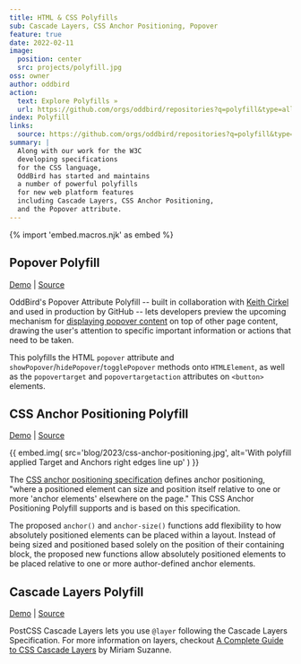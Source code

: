 ```yaml
---
title: HTML & CSS Polyfills
sub: Cascade Layers, CSS Anchor Positioning, Popover
feature: true
date: 2022-02-11
image:
  position: center
  src: projects/polyfill.jpg
oss: owner
author: oddbird
action:
  text: Explore Polyfills »
  url: https://github.com/orgs/oddbird/repositories?q=polyfill&type=all&language=&sort=
index: Polyfill
links:
  source: https://github.com/orgs/oddbird/repositories?q=polyfill&type=all&language=&sort=
summary: |
  Along with our work for the W3C
  developing specifications
  for the CSS language,
  OddBird has started and maintains
  a number of powerful polyfills
  for new web platform features
  including Cascade Layers, CSS Anchor Positioning,
  and the Popover attribute.
---
```


{% import 'embed.macros.njk' as embed %}

## Popover Polyfill

[Demo](https://popover-polyfill.netlify.app/) |
[Source](https://github.com/oddbird/popover-polyfill)

OddBird's Popover Attribute Polyfill --
built in collaboration with [Keith Cirkel](https://github.com/keithamus)
and used in production by GitHub --
lets developers preview the upcoming mechanism
for [displaying popover content](https://open-ui.org/components/popover.research.explainer/)
on top of other page content,
drawing the user's attention
to specific important information
or actions that need to be taken.

This polyfills the HTML `popover` attribute
and `showPopover`/`hidePopover`/`togglePopover` methods
onto `HTMLElement`, as well as the `popovertarget`
and `popovertargetaction` attributes on `<button>` elements.

## CSS Anchor Positioning Polyfill

[Demo](https://anchor-polyfill.netlify.app/) |
[Source](https://github.com/oddbird/css-anchor-positioning)

{{ embed.img(
  src='blog/2023/css-anchor-positioning.jpg',
  alt='With polyfill applied Target and Anchors right edges line up'
) }}

The [CSS anchor positioning specification](https://www.w3.org/TR/css-anchor-position-1/)
defines anchor positioning,
"where a positioned element can size and position itself
relative to one or more 'anchor elements'
elsewhere on the page."
This CSS Anchor Positioning Polyfill
supports and is based on this specification.

The proposed `anchor()` and `anchor-size()` functions
add flexibility to how absolutely positioned elements
can be placed within a layout.
Instead of being sized and positioned
based solely on the position of their containing block,
the proposed new functions allow absolutely positioned elements
to be placed relative to one or more
author-defined anchor elements.

## Cascade Layers Polyfill

[Demo](https://layers-polyfill-example.netlify.app/) |
[Source](https://github.com/csstools/postcss-plugins/tree/main/plugins/postcss-cascade-layers#readme)

PostCSS Cascade Layers lets you use `@layer`
following the Cascade Layers Specification.
For more information on layers,
checkout [A Complete Guide to CSS Cascade Layers](https://css-tricks.com/css-cascade-layers/)
by Miriam Suzanne.
